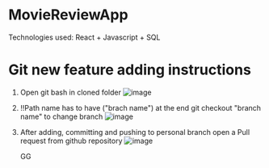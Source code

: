 # MovieReviewApp
Technologies used: React + Javascript + SQL

# Git new feature adding instructions
1. Open git bash in cloned folder
![image](https://github.com/AstroTurtlle/MovieReviewApp/assets/117024926/d94e449d-bc3b-4cb7-aec6-11e329b92083)

2. !!Path name has to have ("brach name") at the end
   git checkout "branch name" to change branch ![image](https://github.com/AstroTurtlle/MovieReviewApp/assets/117024926/304703ee-6987-4ece-b95e-f3748e9b3f94)

3. After adding, committing and pushing to personal branch open a Pull request from github repository ![image](https://github.com/AstroTurtlle/MovieReviewApp/assets/117024926/97c1d2d1-319b-4ac4-87b5-1b5899ab375c)

   GG
